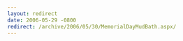 ```yaml
---
layout: redirect
date: 2006-05-29 -0800
redirect: /archive/2006/05/30/MemorialDayMudBath.aspx/
---
```

